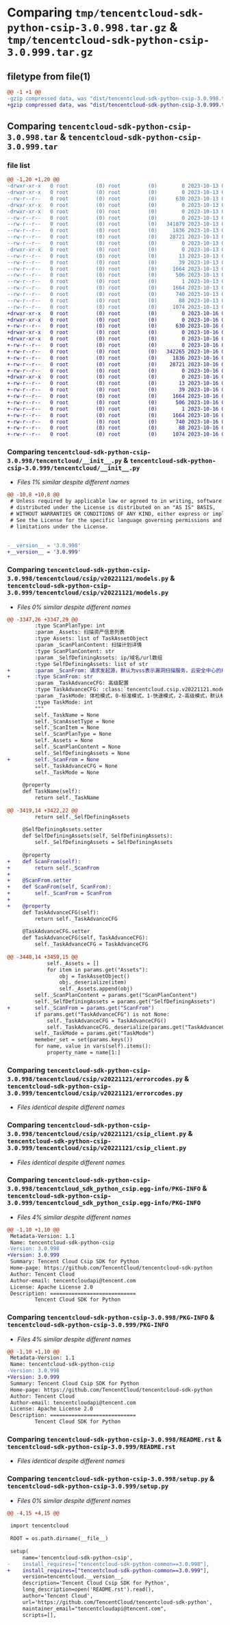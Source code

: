 # Comparing `tmp/tencentcloud-sdk-python-csip-3.0.998.tar.gz` & `tmp/tencentcloud-sdk-python-csip-3.0.999.tar.gz`

## filetype from file(1)

```diff
@@ -1 +1 @@
-gzip compressed data, was "dist/tencentcloud-sdk-python-csip-3.0.998.tar", last modified: Fri Oct 13 00:25:15 2023, max compression
+gzip compressed data, was "dist/tencentcloud-sdk-python-csip-3.0.999.tar", last modified: Mon Oct 16 00:24:27 2023, max compression
```

## Comparing `tencentcloud-sdk-python-csip-3.0.998.tar` & `tencentcloud-sdk-python-csip-3.0.999.tar`

### file list

```diff
@@ -1,20 +1,20 @@
-drwxr-xr-x   0 root         (0) root         (0)        0 2023-10-13 00:25:15.000000 tencentcloud-sdk-python-csip-3.0.998/
-drwxr-xr-x   0 root         (0) root         (0)        0 2023-10-13 00:25:15.000000 tencentcloud-sdk-python-csip-3.0.998/tencentcloud/
--rw-r--r--   0 root         (0) root         (0)      630 2023-10-13 00:25:15.000000 tencentcloud-sdk-python-csip-3.0.998/tencentcloud/__init__.py
-drwxr-xr-x   0 root         (0) root         (0)        0 2023-10-13 00:25:15.000000 tencentcloud-sdk-python-csip-3.0.998/tencentcloud/csip/
-drwxr-xr-x   0 root         (0) root         (0)        0 2023-10-13 00:25:15.000000 tencentcloud-sdk-python-csip-3.0.998/tencentcloud/csip/v20221121/
--rw-r--r--   0 root         (0) root         (0)        0 2023-10-13 00:25:15.000000 tencentcloud-sdk-python-csip-3.0.998/tencentcloud/csip/v20221121/__init__.py
--rw-r--r--   0 root         (0) root         (0)   341879 2023-10-13 00:25:15.000000 tencentcloud-sdk-python-csip-3.0.998/tencentcloud/csip/v20221121/models.py
--rw-r--r--   0 root         (0) root         (0)     1836 2023-10-13 00:25:15.000000 tencentcloud-sdk-python-csip-3.0.998/tencentcloud/csip/v20221121/errorcodes.py
--rw-r--r--   0 root         (0) root         (0)    28721 2023-10-13 00:25:15.000000 tencentcloud-sdk-python-csip-3.0.998/tencentcloud/csip/v20221121/csip_client.py
--rw-r--r--   0 root         (0) root         (0)        0 2023-10-13 00:25:15.000000 tencentcloud-sdk-python-csip-3.0.998/tencentcloud/csip/__init__.py
-drwxr-xr-x   0 root         (0) root         (0)        0 2023-10-13 00:25:15.000000 tencentcloud-sdk-python-csip-3.0.998/tencentcloud_sdk_python_csip.egg-info/
--rw-r--r--   0 root         (0) root         (0)       13 2023-10-13 00:25:15.000000 tencentcloud-sdk-python-csip-3.0.998/tencentcloud_sdk_python_csip.egg-info/top_level.txt
--rw-r--r--   0 root         (0) root         (0)       39 2023-10-13 00:25:15.000000 tencentcloud-sdk-python-csip-3.0.998/tencentcloud_sdk_python_csip.egg-info/requires.txt
--rw-r--r--   0 root         (0) root         (0)     1664 2023-10-13 00:25:15.000000 tencentcloud-sdk-python-csip-3.0.998/tencentcloud_sdk_python_csip.egg-info/PKG-INFO
--rw-r--r--   0 root         (0) root         (0)      506 2023-10-13 00:25:15.000000 tencentcloud-sdk-python-csip-3.0.998/tencentcloud_sdk_python_csip.egg-info/SOURCES.txt
--rw-r--r--   0 root         (0) root         (0)        1 2023-10-13 00:25:15.000000 tencentcloud-sdk-python-csip-3.0.998/tencentcloud_sdk_python_csip.egg-info/dependency_links.txt
--rw-r--r--   0 root         (0) root         (0)     1664 2023-10-13 00:25:15.000000 tencentcloud-sdk-python-csip-3.0.998/PKG-INFO
--rw-r--r--   0 root         (0) root         (0)      740 2023-10-13 00:25:15.000000 tencentcloud-sdk-python-csip-3.0.998/README.rst
--rw-r--r--   0 root         (0) root         (0)       88 2023-10-13 00:25:15.000000 tencentcloud-sdk-python-csip-3.0.998/setup.cfg
--rw-r--r--   0 root         (0) root         (0)     1074 2023-10-13 00:25:15.000000 tencentcloud-sdk-python-csip-3.0.998/setup.py
+drwxr-xr-x   0 root         (0) root         (0)        0 2023-10-16 00:24:27.000000 tencentcloud-sdk-python-csip-3.0.999/
+drwxr-xr-x   0 root         (0) root         (0)        0 2023-10-16 00:24:27.000000 tencentcloud-sdk-python-csip-3.0.999/tencentcloud/
+-rw-r--r--   0 root         (0) root         (0)      630 2023-10-16 00:24:27.000000 tencentcloud-sdk-python-csip-3.0.999/tencentcloud/__init__.py
+drwxr-xr-x   0 root         (0) root         (0)        0 2023-10-16 00:24:27.000000 tencentcloud-sdk-python-csip-3.0.999/tencentcloud/csip/
+drwxr-xr-x   0 root         (0) root         (0)        0 2023-10-16 00:24:27.000000 tencentcloud-sdk-python-csip-3.0.999/tencentcloud/csip/v20221121/
+-rw-r--r--   0 root         (0) root         (0)        0 2023-10-16 00:24:27.000000 tencentcloud-sdk-python-csip-3.0.999/tencentcloud/csip/v20221121/__init__.py
+-rw-r--r--   0 root         (0) root         (0)   342265 2023-10-16 00:24:27.000000 tencentcloud-sdk-python-csip-3.0.999/tencentcloud/csip/v20221121/models.py
+-rw-r--r--   0 root         (0) root         (0)     1836 2023-10-16 00:24:27.000000 tencentcloud-sdk-python-csip-3.0.999/tencentcloud/csip/v20221121/errorcodes.py
+-rw-r--r--   0 root         (0) root         (0)    28721 2023-10-16 00:24:27.000000 tencentcloud-sdk-python-csip-3.0.999/tencentcloud/csip/v20221121/csip_client.py
+-rw-r--r--   0 root         (0) root         (0)        0 2023-10-16 00:24:27.000000 tencentcloud-sdk-python-csip-3.0.999/tencentcloud/csip/__init__.py
+drwxr-xr-x   0 root         (0) root         (0)        0 2023-10-16 00:24:27.000000 tencentcloud-sdk-python-csip-3.0.999/tencentcloud_sdk_python_csip.egg-info/
+-rw-r--r--   0 root         (0) root         (0)       13 2023-10-16 00:24:27.000000 tencentcloud-sdk-python-csip-3.0.999/tencentcloud_sdk_python_csip.egg-info/top_level.txt
+-rw-r--r--   0 root         (0) root         (0)       39 2023-10-16 00:24:27.000000 tencentcloud-sdk-python-csip-3.0.999/tencentcloud_sdk_python_csip.egg-info/requires.txt
+-rw-r--r--   0 root         (0) root         (0)     1664 2023-10-16 00:24:27.000000 tencentcloud-sdk-python-csip-3.0.999/tencentcloud_sdk_python_csip.egg-info/PKG-INFO
+-rw-r--r--   0 root         (0) root         (0)      506 2023-10-16 00:24:27.000000 tencentcloud-sdk-python-csip-3.0.999/tencentcloud_sdk_python_csip.egg-info/SOURCES.txt
+-rw-r--r--   0 root         (0) root         (0)        1 2023-10-16 00:24:27.000000 tencentcloud-sdk-python-csip-3.0.999/tencentcloud_sdk_python_csip.egg-info/dependency_links.txt
+-rw-r--r--   0 root         (0) root         (0)     1664 2023-10-16 00:24:27.000000 tencentcloud-sdk-python-csip-3.0.999/PKG-INFO
+-rw-r--r--   0 root         (0) root         (0)      740 2023-10-16 00:24:27.000000 tencentcloud-sdk-python-csip-3.0.999/README.rst
+-rw-r--r--   0 root         (0) root         (0)       88 2023-10-16 00:24:27.000000 tencentcloud-sdk-python-csip-3.0.999/setup.cfg
+-rw-r--r--   0 root         (0) root         (0)     1074 2023-10-16 00:24:27.000000 tencentcloud-sdk-python-csip-3.0.999/setup.py
```

### Comparing `tencentcloud-sdk-python-csip-3.0.998/tencentcloud/__init__.py` & `tencentcloud-sdk-python-csip-3.0.999/tencentcloud/__init__.py`

 * *Files 1% similar despite different names*

```diff
@@ -10,8 +10,8 @@
 # Unless required by applicable law or agreed to in writing, software
 # distributed under the License is distributed on an "AS IS" BASIS,
 # WITHOUT WARRANTIES OR CONDITIONS OF ANY KIND, either express or implied.
 # See the License for the specific language governing permissions and
 # limitations under the License.
 
 
-__version__ = '3.0.998'
+__version__ = '3.0.999'
```

### Comparing `tencentcloud-sdk-python-csip-3.0.998/tencentcloud/csip/v20221121/models.py` & `tencentcloud-sdk-python-csip-3.0.999/tencentcloud/csip/v20221121/models.py`

 * *Files 0% similar despite different names*

```diff
@@ -3347,26 +3347,29 @@
         :type ScanPlanType: int
         :param _Assets: 扫描资产信息列表
         :type Assets: list of TaskAssetObject
         :param _ScanPlanContent: 扫描计划详情
         :type ScanPlanContent: str
         :param _SelfDefiningAssets: ip/域名/url数组
         :type SelfDefiningAssets: list of str
+        :param _ScanFrom: 请求发起源，默认为vss表示漏洞扫描服务，云安全中心的用户请填充csip
+        :type ScanFrom: str
         :param _TaskAdvanceCFG: 高级配置
         :type TaskAdvanceCFG: :class:`tencentcloud.csip.v20221121.models.TaskAdvanceCFG`
         :param _TaskMode: 体检模式，0-标准模式，1-快速模式，2-高级模式，默认标准模式
         :type TaskMode: int
         """
         self._TaskName = None
         self._ScanAssetType = None
         self._ScanItem = None
         self._ScanPlanType = None
         self._Assets = None
         self._ScanPlanContent = None
         self._SelfDefiningAssets = None
+        self._ScanFrom = None
         self._TaskAdvanceCFG = None
         self._TaskMode = None
 
     @property
     def TaskName(self):
         return self._TaskName
 
@@ -3419,14 +3422,22 @@
         return self._SelfDefiningAssets
 
     @SelfDefiningAssets.setter
     def SelfDefiningAssets(self, SelfDefiningAssets):
         self._SelfDefiningAssets = SelfDefiningAssets
 
     @property
+    def ScanFrom(self):
+        return self._ScanFrom
+
+    @ScanFrom.setter
+    def ScanFrom(self, ScanFrom):
+        self._ScanFrom = ScanFrom
+
+    @property
     def TaskAdvanceCFG(self):
         return self._TaskAdvanceCFG
 
     @TaskAdvanceCFG.setter
     def TaskAdvanceCFG(self, TaskAdvanceCFG):
         self._TaskAdvanceCFG = TaskAdvanceCFG
 
@@ -3448,14 +3459,15 @@
             self._Assets = []
             for item in params.get("Assets"):
                 obj = TaskAssetObject()
                 obj._deserialize(item)
                 self._Assets.append(obj)
         self._ScanPlanContent = params.get("ScanPlanContent")
         self._SelfDefiningAssets = params.get("SelfDefiningAssets")
+        self._ScanFrom = params.get("ScanFrom")
         if params.get("TaskAdvanceCFG") is not None:
             self._TaskAdvanceCFG = TaskAdvanceCFG()
             self._TaskAdvanceCFG._deserialize(params.get("TaskAdvanceCFG"))
         self._TaskMode = params.get("TaskMode")
         memeber_set = set(params.keys())
         for name, value in vars(self).items():
             property_name = name[1:]
```

### Comparing `tencentcloud-sdk-python-csip-3.0.998/tencentcloud/csip/v20221121/errorcodes.py` & `tencentcloud-sdk-python-csip-3.0.999/tencentcloud/csip/v20221121/errorcodes.py`

 * *Files identical despite different names*

### Comparing `tencentcloud-sdk-python-csip-3.0.998/tencentcloud/csip/v20221121/csip_client.py` & `tencentcloud-sdk-python-csip-3.0.999/tencentcloud/csip/v20221121/csip_client.py`

 * *Files identical despite different names*

### Comparing `tencentcloud-sdk-python-csip-3.0.998/tencentcloud_sdk_python_csip.egg-info/PKG-INFO` & `tencentcloud-sdk-python-csip-3.0.999/tencentcloud_sdk_python_csip.egg-info/PKG-INFO`

 * *Files 4% similar despite different names*

```diff
@@ -1,10 +1,10 @@
 Metadata-Version: 1.1
 Name: tencentcloud-sdk-python-csip
-Version: 3.0.998
+Version: 3.0.999
 Summary: Tencent Cloud Csip SDK for Python
 Home-page: https://github.com/TencentCloud/tencentcloud-sdk-python
 Author: Tencent Cloud
 Author-email: tencentcloudapi@tencent.com
 License: Apache License 2.0
 Description: ============================
         Tencent Cloud SDK for Python
```

### Comparing `tencentcloud-sdk-python-csip-3.0.998/PKG-INFO` & `tencentcloud-sdk-python-csip-3.0.999/PKG-INFO`

 * *Files 4% similar despite different names*

```diff
@@ -1,10 +1,10 @@
 Metadata-Version: 1.1
 Name: tencentcloud-sdk-python-csip
-Version: 3.0.998
+Version: 3.0.999
 Summary: Tencent Cloud Csip SDK for Python
 Home-page: https://github.com/TencentCloud/tencentcloud-sdk-python
 Author: Tencent Cloud
 Author-email: tencentcloudapi@tencent.com
 License: Apache License 2.0
 Description: ============================
         Tencent Cloud SDK for Python
```

### Comparing `tencentcloud-sdk-python-csip-3.0.998/README.rst` & `tencentcloud-sdk-python-csip-3.0.999/README.rst`

 * *Files identical despite different names*

### Comparing `tencentcloud-sdk-python-csip-3.0.998/setup.py` & `tencentcloud-sdk-python-csip-3.0.999/setup.py`

 * *Files 0% similar despite different names*

```diff
@@ -4,15 +4,15 @@
 
 import tencentcloud
 
 ROOT = os.path.dirname(__file__)
 
 setup(
     name='tencentcloud-sdk-python-csip',
-    install_requires=["tencentcloud-sdk-python-common==3.0.998"],
+    install_requires=["tencentcloud-sdk-python-common==3.0.999"],
     version=tencentcloud.__version__,
     description='Tencent Cloud Csip SDK for Python',
     long_description=open('README.rst').read(),
     author='Tencent Cloud',
     url='https://github.com/TencentCloud/tencentcloud-sdk-python',
     maintainer_email="tencentcloudapi@tencent.com",
     scripts=[],
```


